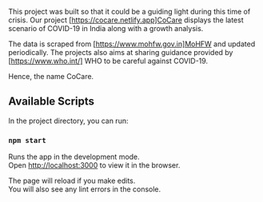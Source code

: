 

This project was built so that it could be a guiding light during this time of crisis. Our project [https://cocare.netlify.app]CoCare displays the latest scenario of COVID-19 in India along with a growth analysis.


The data is scraped from [https://www.mohfw.gov.in]MoHFW and updated periodically. The projects also aims at sharing guidance  provided by [https://www.who.int/] WHO to be careful against COVID-19.

Hence, the name CoCare.

## Available Scripts

In the project directory, you can run:

### `npm start`

Runs the app in the development mode.<br />
Open [http://localhost:3000](http://localhost:3000) to view it in the browser.

The page will reload if you make edits.<br />
You will also see any lint errors in the console.

